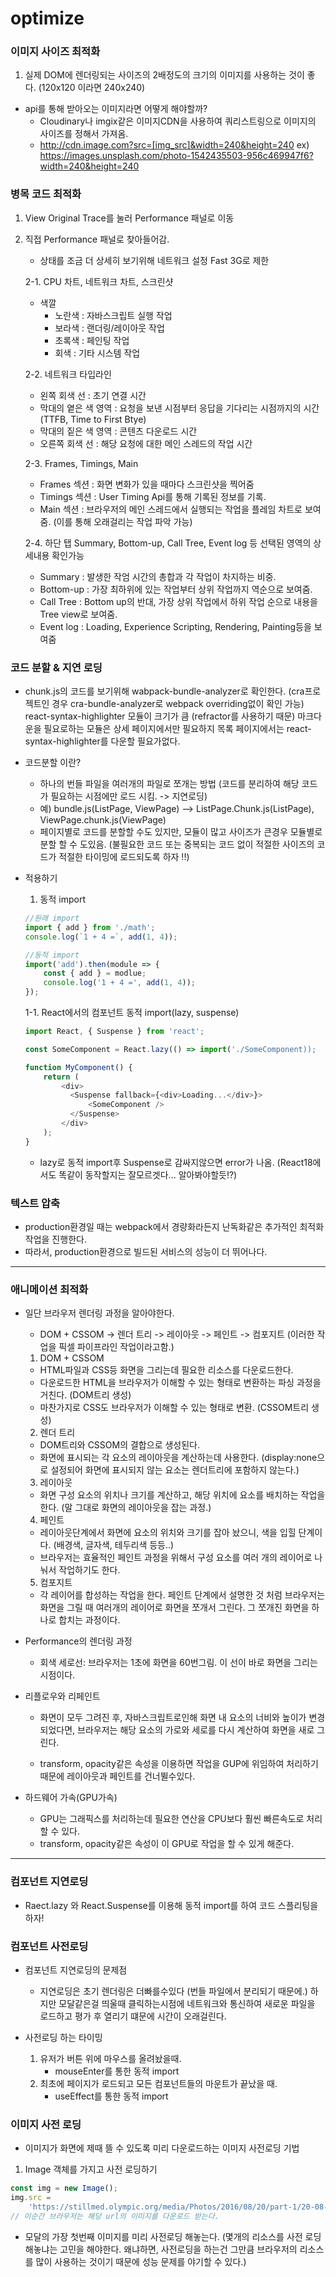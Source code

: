 # optimize

### 이미지 사이즈 최적화

1.  실제 DOM에 렌더링되는 사이즈의 2배정도의 크기의 이미지를 사용하는 것이 좋다. (120x120 이라면 240x240)

-   api를 통해 받아오는 이미지라면 어떻게 해야할까?
    -   Cloudinary나 imgix같은 이미지CDN을 사용하여 쿼리스트링으로 이미지의 사이즈를 정해서 가져옴.
    -   http://cdn.image.com?src=[img_src]&width=240&height=240
        ex) https://images.unsplash.com/photo-1542435503-956c469947f6?width=240&height=240

### 병목 코드 최적화

1. View Original Trace를 눌러 Performance 패널로 이동

2. 직접 Performance 패널로 찾아들어감.

    - 상태를 조금 더 상세히 보기위해 네트워크 설정 Fast 3G로 제한

    2-1. CPU 차트, 네트워크 차트, 스크린샷

    - 색깔
        - 노란색 : 자바스크립트 실행 작업
        - 보라색 : 랜더링/레이아웃 작업
        - 초록색 : 페인팅 작업
        - 회색 : 기타 시스템 작업

    2-2. 네트워크 타입라인

    - 왼쪽 회색 선 : 초기 연결 시간
    - 막대의 옅은 색 영역 : 요청을 보낸 시점부터 응답을 기다리는 시점까지의 시간(TTFB, Time to First Btye)
    - 막대의 짙은 색 영역 : 콘텐츠 다운로드 시간
    - 오른쪽 회색 선 : 해당 요청에 대한 메인 스레드의 작업 시간

    2-3. Frames, Timings, Main

    - Frames 섹션 : 화면 변화가 있을 때마다 스크린샷을 찍어줌
    - Timings 섹션 : User Timing Api를 통해 기록된 정보를 기록.
    - Main 섹션 : 브라우저의 메인 스레드에서 실행되는 작업을 플레임 차트로 보여줌. (이를 통해 오래걸리는 작업 파악 가능)

    2-4. 하단 탭
    Summary, Bottom-up, Call Tree, Event log 등 선택된 영역의 상세내용 확인가능

    - Summary : 발생한 작엄 시간의 총합과 각 작업이 차지하는 비중.
    - Bottom-up : 가장 최하위에 있는 작업부터 상위 작업까지 역순으로 보여줌.
    - Call Tree : Bottom up의 반대, 가장 상위 작업에서 하위 작업 순으로 내용을 Tree view로 보여줌.
    - Event log : Loading, Experience Scripting, Rendering, Painting등을 보여줌

### 코드 분할 & 지연 로딩

-   chunk.js의 코드를 보기위해 wabpack-bundle-analyzer로 확인한다. (cra프로젝트인 경우 cra-bundle-analyzer로 webpack overriding없이 확인 가능)
    react-syntax-highlighter 모듈이 크기가 큼 (refractor를 사용하기 때문)
    마크다운을 필요로하는 모듈은 상세 페이지에서만 필요하지 목록 페이지에서는 react-syntax-highlighter를 다운할 필요가없다.

-   코드분할 이란?

    -   하나의 번들 파일을 여러개의 파일로 쪼개는 방법 (코드를 분리하여 해당 코드가 필요하는 시점에만 로드 시킴. -> 지연로딩)
    -   예) bundle.js(ListPage, ViewPage) --> ListPage.Chunk.js(ListPage), ViewPage.chunk.js(ViewPage)
    -   페이지별로 코드를 분할할 수도 있지만, 모듈이 많고 사이즈가 큰경우 모듈별로 분할 할 수 도있음. (불필요한 코드 또는 중복되는 코드 없이 적절한 사이즈의 코드가 적절한 타이밍에 로드되도록 하자 !!)

-   적용하기

    1. 동적 import

    ```javascript
    //원래 import
    import { add } from './math';
    console.log(`1 + 4 =`, add(1, 4));

    //동적 import
    import('add').then(module => {
        const { add } = modlue;
        console.log('1 + 4 =', add(1, 4));
    });
    ```

    1-1. React에서의 컴포넌트 동적 import(lazy, suspense)

    ```javascript
    import React, { Suspense } from 'react';

    const SomeComponent = React.lazy(() => import('./SomeComponent));

    function MyComponent() {
        return (
            <div>
              <Suspense fallback={<div>Loading...</div>}>
                  <SomeComponent />
              </Suspense>
            </div>
        );
    }
    ```

    -   lazy로 동적 import후 Suspense로 감싸지않으면 error가 나옴. (React18에서도 똑같이 동작할지는 잘모르겟다... 알아봐야할듯!?)

### 텍스트 압축

-   production환경일 때는 webpack에서 경량화라든지 난독화같은 추가적인 최적화 작업을 진행한다.
-   따라서, production환경으로 빌드된 서비스의 성능이 더 뛰어나다.

---

### 애니메이션 최적화

-   일단 브라우저 렌더링 과정을 알아야한다.

    -   DOM + CSSOM -> 렌더 트리 -> 레이아웃 -> 페인트 -> 컴포지트 (이러한 작업을 픽셀 파이프라인 작업이라고함.)

    1. DOM + CSSOM

    -   HTML파일과 CSS등 화면을 그리는데 필요한 리소스를 다운로드한다.
    -   다운로드한 HTML을 브라우저가 이해할 수 있는 형태로 변환하는 파싱 과정을 거친다. (DOM트리 생성)
    -   마찬가지로 CSS도 브라우저가 이해할 수 있는 형태로 변환. (CSSOM트리 생성)

    2. 렌더 트리

    -   DOM트리와 CSSOM의 결합으로 생성된다.
    -   화면에 표시되는 각 요소의 레이아웃을 계산하는데 사용한다. (display:none으로 설정되어 화면에 표시되지 않는 요소는 렌더트리에 포함하지 않는다.)

    3. 레이아웃

    -   화면 구성 요소의 위치나 크기를 계산하고, 해당 위치에 요소를 배치하는 작업을 한다. (말 그대로 화면의 레이아웃을 잡는 과정.)

    4. 페인트

    -   레이아웃단계에서 화면에 요소의 위치와 크기를 잡아 놨으니, 색을 입힐 단계이다. (배경색, 글자색, 테두리색 등등..)
    -   브라우저는 효율적인 페인트 과정을 위해서 구성 요소를 여러 개의 레이어로 나눠서 작업하기도 한다.

    5. 컴포지트

    -   각 레이어를 합성하는 작업을 한다. 페인트 단계에서 설명한 것 처럼 브라우저는 화면을 그릴 때 여러개의 레이어로 화면을 쪼개서 그린다. 그 쪼개진 화면을 하나로 합치는 과정이다.

-   Performance의 렌더링 과정

    -   회색 세로선: 브라우저는 1초에 화면을 60번그림. 이 선이 바로 화면을 그리는 시점이다.

-   리플로우와 리페인트

    -   화면이 모두 그려진 후, 자바스크립트로인해 화면 내 요소의 너비와 높이가 변경되었다면, 브라우저는 해당 요소의 가로와 세로를 다시 계산하여 화면을 새로 그린다.

    -   transform, opacity같은 속성을 이용하면 작업을 GUP에 위임하여 처리하기때문에 레이아웃과 페인트를 건너뛸수있다.

-   하드웨어 가속(GPU가속)
    -   GPU는 그래픽스를 처리하는데 필요한 연산을 CPU보다 훨씬 빠른속도로 처리할 수 있다.
    -   transform, opacity같은 속성이 이 GPU로 작업을 할 수 있게 해준다.

---

### 컴포넌트 지연로딩

-   Raect.lazy 와 React.Suspense를 이용해 동적 import를 하여 코드 스플리팅을 하자!

### 컴포넌트 사전로딩

-   컴포넌트 지연로딩의 문제점

    -   지연로딩은 초기 렌더링은 더빠를수있다 (번들 파일에서 분리되기 때문에.)
        하지만 모달같은걸 띄울때 클릭하는시점에 네트워크와 통신하여 새로운 파일을 로드하고 평가 후 열리기 떄문에 시간이 오래걸린다.

-   사전로딩 하는 타이밍

    1. 유저가 버튼 위에 마우스를 올려놨을때.
        - mouseEnter를 통한 동적 import
    2. 최초에 페이지가 로드되고 모든 컴포넌트들의 마운트가 끝났을 때.
        - useEffect를 통한 동적 import

### 이미지 사전 로딩

-   이미지가 화면에 제때 뜰 수 있도록 미리 다운로드하는 이미지 사전로딩 기법

1. Image 객체를 가지고 사전 로딩하기

```javascript
const img = new Image();
img.src =
    'https://stillmed.olympic.org/media/Photos/2016/08/20/part-1/20-08-2016-Football-Men-01.jpg?interpolation=lanczos-none&resize=*:800';
// 이순간 브라우저는 해당 url의 이미지를 다운로드 받는다.
```

-   모달의 가장 첫번째 이미지를 미리 사전로딩 해놓는다.
    (몇개의 리소스를 사전 로딩 해놓냐는 고민을 해야한다. 왜냐하면, 사전로딩을 하는건 그만큼 브라우저의 리소스를 많이 사용하는 것이기 때문에 성능 문제를 야기할 수 있다.)
